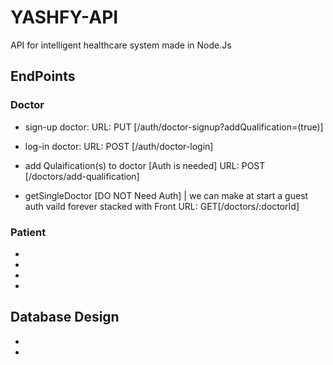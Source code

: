 # YASHFY-API
API for intelligent healthcare system made in Node.Js

## EndPoints
### Doctor
- sign-up doctor: 
  URL: PUT [/auth/doctor-signup?addQualification=(true)]
  
- log-in doctor:
  URL: POST [/auth/doctor-login]
  
- add Qulaification(s) to doctor [Auth is needed]
  URL:  POST [/doctors/add-qualification]
  
- getSingleDoctor [DO NOT Need Auth] | we can make at start a guest auth vaild forever stacked with Front
  URL:  GET[/doctors/:doctorId]
  
### Patient
-
-
-
-
  
## Database Design

-
-

